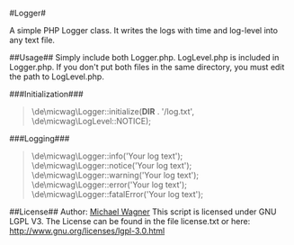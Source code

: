 #Logger#

A simple PHP Logger class.
It writes the logs with time and log-level into any text file.

##Usage##
Simply include both Logger.php. LogLevel.php is included in Logger.php. If you don't put both files in the same 
directory, you must edit the path to LogLevel.php.

###Initialization###

> \de\micwag\Logger::initialize(__DIR__ . '/log.txt', \de\micwag\LogLevel::NOTICE);

###Logging###
> \de\micwag\Logger::info('Your log text');
> \de\micwag\Logger::notice('Your log text');
> \de\micwag\Logger::warning('Your log text');
> \de\micwag\Logger::error('Your log text');
> \de\micwag\Logger::fatalError('Your log text');

##License##
Author: [Michael Wagner](http://www.micwag.de) 
This script is licensed under GNU LGPL V3. The License can be found in the file license.txt or here: http://www.gnu.org/licenses/lgpl-3.0.html